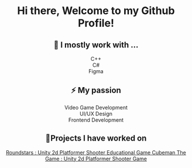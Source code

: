 <div align="center">
<h1> Hi there, Welcome to my Github Profile!  </h1>
<h2>🌱 I mostly work with ... </h2> 
  C++ <br>
  C#<br>
  Figma

<h2>⚡ My passion  </h2> 
  Video Game Development<br>
  UI/UX Design<br>
  Frontend Development
  
<h2>🔭Projects I have worked on </h2>
<a href="https://github.com/kimbolls/Roundstars-Play"> Roundstars : Unity 2d Platformer Shooter Educational Game </a>
<a href="https://github.com/kimbolls/Cubeman-The-Game-PLAY-"> Cubeman The Game : Unity 2d Platformer Shooter Game </a>
</div>
<!--
**kimbolls/kimbolls** is a ✨ _special_ ✨ repository because its `README.md` (this file) appears on your GitHub profile.

Here are some ideas to get you started:

- 🔭 I’m currently working on ...

- 👯 I’m looking to collaborate on ...
- 🤔 I’m looking for help with ...
- 💬 Ask me about ...
- 📫 How to reach me: ...
- 😄 Pronouns: ...
- ⚡ Fun fact: ...
-->
